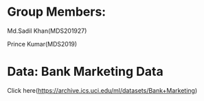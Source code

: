 # Group Members: 
Md.Sadil Khan(MDS201927)

Prince Kumar(MDS2019)

# Data: Bank Marketing Data 
Click here(https://archive.ics.uci.edu/ml/datasets/Bank+Marketing)
